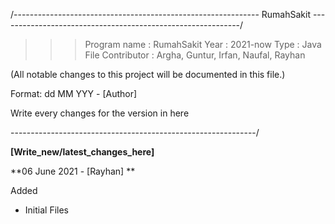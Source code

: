 /------------------------------------------------------------- RumahSakit ------------------------------------------------------------/

> > > Program name : RumahSakit
> > > Year : 2021-now
> > > Type : Java File
> > > Contributor : Argha, Guntur, Irfan, Naufal, Rayhan 


(All notable changes to this project will be documented in this file.)

Format:
dd MM YYY - [Author]

Write every changes for the version in here

-------------------------------------------------------------/

**[Write_new/latest_changes_here]**

**06 June 2021 - [Rayhan] **

Added
- Initial Files
